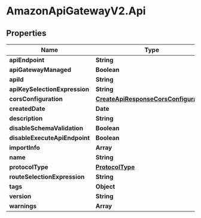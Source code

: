 # AmazonApiGatewayV2.Api

## Properties

Name | Type | Description | Notes
------------ | ------------- | ------------- | -------------
**apiEndpoint** | **String** |  | [optional] 
**apiGatewayManaged** | **Boolean** |  | [optional] 
**apiId** | **String** |  | [optional] 
**apiKeySelectionExpression** | **String** |  | [optional] 
**corsConfiguration** | [**CreateApiResponseCorsConfiguration**](CreateApiResponseCorsConfiguration.md) |  | [optional] 
**createdDate** | **Date** |  | [optional] 
**description** | **String** |  | [optional] 
**disableSchemaValidation** | **Boolean** |  | [optional] 
**disableExecuteApiEndpoint** | **Boolean** |  | [optional] 
**importInfo** | **Array** |  | [optional] 
**name** | **String** |  | 
**protocolType** | [**ProtocolType**](ProtocolType.md) |  | 
**routeSelectionExpression** | **String** |  | 
**tags** | **Object** |  | [optional] 
**version** | **String** |  | [optional] 
**warnings** | **Array** |  | [optional] 



